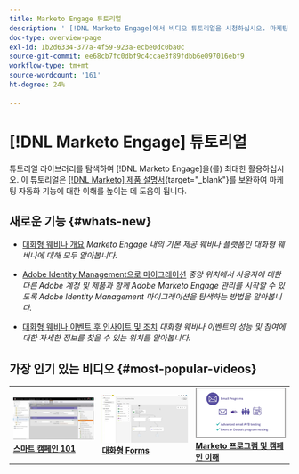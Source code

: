 ```yaml
---
title: Marketo Engage 튜토리얼
description: ' [!DNL Marketo Engage]에서 비디오 튜토리얼을 시청하십시오. 마케팅 자동화 기능 등을 사용하는 방법에 대한 이해도를 높이십시오.'
doc-type: overview-page
exl-id: 1b2d6334-377a-4f59-923a-ecbe0dc0ba0c
source-git-commit: ee68cb7fc0dbf9c4ccae3f89fdbb6e097016ebf9
workflow-type: tm+mt
source-wordcount: '161'
ht-degree: 24%

---
```


# [!DNL Marketo Engage] 튜토리얼

튜토리얼 라이브러리를 탐색하여 [!DNL Marketo Engage]을(를) 최대한 활용하십시오. 이 튜토리얼은 [[!DNL Marketo] 제품 설명서](https://experienceleague.adobe.com/docs/marketo/using/home.html?lang=ko-KR){target="_blank"}를 보완하여 마케팅 자동화 기능에 대한 이해를 높이는 데 도움이 됩니다.

<!-- <div id="recs-overview-body-1"></div>
<div id="recs-overview-body-2"></div>
<div id="recs-overview-body-3"></div>
<div id="recs-overview-body-4"></div>
<div id="recs-overview-body-5"></div>
<div id="recs-overview-body-6"></div> -->

## 새로운 기능 {#whats-new}

* [대화형 웨비나 개요](https://experienceleague.adobe.com/en/docs/marketo-learn/tutorials/events/interactive-webinars-overview)
  _Marketo Engage 내의 기본 제공 웨비나 플랫폼인 대화형 웨비나에 대해 모두 알아봅니다._

* [Adobe Identity Management으로 마이그레이션](https://experienceleague.adobe.com/en/docs/marketo-learn/tutorials/fundamentals/migrating-to-adobe-identity-management)
  _중앙 위치에서 사용자에 대한 다른 Adobe 계정 및 제품과 함께 Adobe Marketo Engage 관리를 시작할 수 있도록 Adobe Identity Management 마이그레이션을 탐색하는 방법을 알아봅니다._

* [대화형 웨비나 이벤트 후 인사이트 및 조치](https://experienceleague.adobe.com/ko/docs/marketo-learn/tutorials/events/interactive-webinars-post-event-insights-and-actions)
  _대화형 웨비나 이벤트의 성능 및 참여에 대한 자세한 정보를 찾을 수 있는 위치를 알아봅니다._

## 가장 인기 있는 비디오 {#most-popular-videos}

<table>
<tr>
<td>
<a href="https://experienceleague.adobe.com/ko/docs/marketo-learn/tutorials/programs-and-campaigns/smart-campaigns-101"><img alt="스마트 캠페인 101의 썸네일 이미지" src="assets/tutorials-homepage-1.png"></a>
<div><a href="https://experienceleague.adobe.com/ko/docs/marketo-learn/tutorials/programs-and-campaigns/smart-campaigns-101"><strong>스마트 캠페인 101</strong></a></div>
</td>
<td>
<a href="https://experienceleague.adobe.com/en/docs/marketo-learn/tutorials/dynamic-chat/conversational-forms"><img alt="대화형 Forms의 썸네일 이미지" src="assets/tutorials-homepage-2.png"></a>
<div><a href="https://experienceleague.adobe.com/en/docs/marketo-learn/tutorials/dynamic-chat/conversational-forms"><strong>대화형 Forms</strong></a></div>
</td>
<td>
<a href="https://experienceleague.adobe.com/ko/docs/marketo-learn/tutorials/fundamentals/programs-and-campaigns"><img alt="Marketo 프로그램 및 캠페인 이해" src="assets/tutorials-homepage-3.png" /></a>
<div><a href="https://experienceleague.adobe.com/ko/docs/marketo-learn/tutorials/fundamentals/programs-and-campaigns"><strong>Marketo 프로그램 및 캠페인 이해</strong></a></div>
</td>
</tr>
</table>
